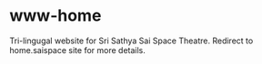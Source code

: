# www-home
Tri-lingugal website for Sri Sathya Sai Space Theatre.
Redirect to home.saispace site for more details.
